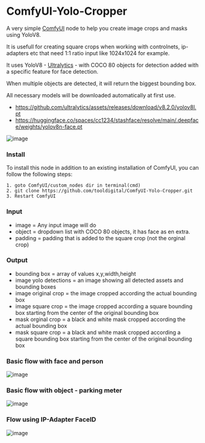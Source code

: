 # ComfyUI-Yolo-Cropper

A very simple [ComfyUI](https://github.com/comfyanonymous/ComfyUI) node to help you create image crops and masks using YoloV8.

It is usefull for creating square crops when working with controlnets, ip-adapters etc that need 1:1 ratio input like 1024x1024 for example.

It uses YoloV8 - [Ultralytics](https://github.com/ultralytics/ultralytics) - with COCO 80  objects for detection added with a specific feature for face detection.

When multiple objects are detected, it will return the biggest bounding box.

All necessary models will be downloaded automatically at first use.
- https://github.com/ultralytics/assets/releases/download/v8.2.0/yolov8l.pt
- https://huggingface.co/spaces/cc1234/stashface/resolve/main/.deepface/weights/yolov8n-face.pt

![image](https://raw.githubusercontent.com/tooldigital/ComfyUI-Yolo-Cropper/main/img/cropper_image.png)

### Install
To install this node in addition to an existing installation of ComfyUI, you can follow the following steps:

    1. goto ComfyUI/custom_nodes dir in terminal(cmd)
    2. git clone https://github.com/tooldigital/ComfyUI-Yolo-Cropper.git
    3. Restart ComfyUI


### Input

- image = Any input image will do
- object = dropdown list with COCO 80 objects, it has face as en extra.
- padding = padding that is added to the square crop (not the orginal crop)

### Output

- bounding box = array of values x,y,width,height
- image yolo detections = an image showing all detected assets and bounding boxes
- image original crop = the image cropped according the actual bounding box
- image square crop = the image cropped according a square bounding box starting from the center of the original bounding box
- mask orginal crop = a black and white mask cropped according the actual bounding box
- mask square crop = a black and white mask cropped according a square bounding box starting from the center of the original bounding box

### Basic flow with face and person

![image](https://raw.githubusercontent.com/tooldigital/ComfyUI-Yolo-Cropper/main/img/workflow_1.png)

### Basic flow with object - parking meter

![image](https://raw.githubusercontent.com/tooldigital/ComfyUI-Yolo-Cropper/main/img/workflow_2.png)

### Flow using IP-Adapter FaceID

![image](https://raw.githubusercontent.com/tooldigital/ComfyUI-Yolo-Cropper/main/img/workflow_3.png)

